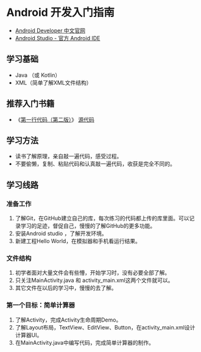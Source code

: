 # Android 开发入门指南
- [Android Developer 中文官网](https://developer.android.google.cn/index.html)
- [Android Studio - 官方 Android IDE](https://developer.android.google.cn/studio/index.html)
## 学习基础
- Java （或 Kotlin）
- XML（简单了解XML文件结构）
## 推荐入门书籍
- 《[第一行代码（第二版）](http://www.ituring.com.cn/book/1841)》 [源代码](https://github.com/guolindev/booksource)
## 学习方法
- 读书了解原理，亲自敲一遍代码，感受过程。
- 不要偷懒，复制、粘贴代码和认真敲一遍代码，收获是完全不同的。
## 学习线路
### 准备工作
1. 了解Git，在GitHub建立自己的库，每次练习的代码都上传的库里面。可以记录学习的足迹，督促自己，慢慢的了解GitHub的更多功能。
2. 安装Android studio ，了解开发环境。
3. 新建工程Hello World，在模拟器和手机看运行结果。
### 文件结构
1. 初学者面对大量文件会有些懵，开始学习时，没有必要全部了解。
2. 只关注MainActivity.java 和 activity_main.xml这两个文件就可以。
3. 其它文件在以后的学习中，慢慢的去了解。
### 第一个目标：简单计算器
1. 了解Activity，完成Activity生命周期Demo。
2. 了解Layout布局，TextView、EditView、Button，在activity_main.xml设计计算器UI。
3. 在MainActivity.java中编写代码，完成简单计算器的制作。
